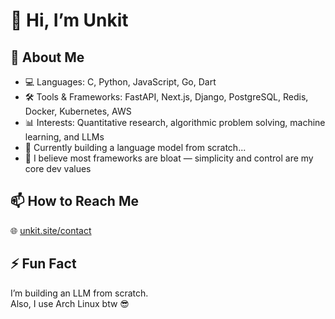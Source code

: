 # 👋 Hi, I’m Unkit

## 🌱 About Me
- 💻 Languages: C, Python, JavaScript, Go, Dart
- 🛠️ Tools & Frameworks: FastAPI, Next.js, Django, PostgreSQL, Redis, Docker, Kubernetes, AWS
- 📊 Interests: Quantitative research, algorithmic problem solving, machine learning, and LLMs
- 🤖 Currently building a language model from scratch...
- 🧠 I believe most frameworks are bloat — simplicity and control are my core dev values

## 📫 How to Reach Me
🌐 [unkit.site/contact](https://unkit.site/contact)

## ⚡ Fun Fact
I’m building an LLM from scratch.  
Also, I use Arch Linux btw 😎
